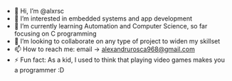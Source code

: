 - 👋 Hi, I’m @alxrsc
- 👀 I’m interested in embedded systems and app development 
- 🌱 I’m currently learning Automation and Computer Science, so far focusing on C programming
- 💞️ I’m looking to collaborate on any type of project to widen my skillset
- 📫 How to reach me: email -> alexandrurosca968@gmail.com
- ⚡ Fun fact: As a kid, I used to think that playing video games makes you a programmer :D

<!---
alxrsc/alxrsc is a ✨ special ✨ repository because its `README.md` (this file) appears on your GitHub profile.
You can click the Preview link to take a look at your changes.
--->
